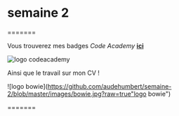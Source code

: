# semaine 2 



=======

Vous trouverez mes badges *Code Academy*   [**ici**](https://www.codecademy.com/fr/users/audetteu/achievements)  

![logo codeacademy](http://www.reconversion-developpeur-web.com/wp-content/uploads/2015/09/codeacademy1.png "logo codeacademy")


Ainsi que le travail sur mon CV ! 

![logo bowie](https://github.com/audehumbert/semaine-2/blob/master/images/bowie.jpg?raw=true"logo bowie")    


=======

